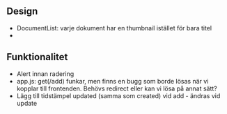 Design
---
- DocumentList: varje dokument har en thumbnail istället för bara titel
- 


Funktionalitet
---
- Alert innan radering
- app.js: get(/add) funkar, men finns en bugg som borde lösas när vi kopplar till frontenden. Behövs redirect eller kan vi lösa på annat sätt?
- Lägg till tidstämpel updated (samma som created) vid add - ändras vid update
